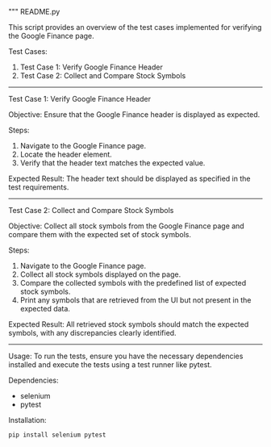 """
README.py

This script provides an overview of the test cases implemented for verifying the Google Finance page.

Test Cases:
1. Test Case 1: Verify Google Finance Header
2. Test Case 2: Collect and Compare Stock Symbols

-------------------------------------------------------------------------------

Test Case 1: Verify Google Finance Header

Objective:
Ensure that the Google Finance header is displayed as expected.

Steps:
1. Navigate to the Google Finance page.
2. Locate the header element.
3. Verify that the header text matches the expected value.

Expected Result:
The header text should be displayed as specified in the test requirements.

-------------------------------------------------------------------------------

Test Case 2: Collect and Compare Stock Symbols

Objective:
Collect all stock symbols from the Google Finance page and compare them with the expected set of stock symbols.

Steps:
1. Navigate to the Google Finance page.
2. Collect all stock symbols displayed on the page.
3. Compare the collected symbols with the predefined list of expected stock symbols.
4. Print any symbols that are retrieved from the UI but not present in the expected data.

Expected Result:
All retrieved stock symbols should match the expected symbols, with any discrepancies clearly identified.

-------------------------------------------------------------------------------

Usage:
To run the tests, ensure you have the necessary dependencies installed and execute the tests using a test runner like pytest.

Dependencies:
- selenium
- pytest

Installation:
```bash
pip install selenium pytest
